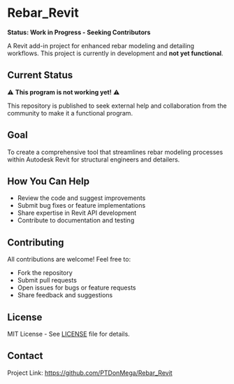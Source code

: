 # Rebar_Revit

**Status: Work in Progress - Seeking Contributors**

A Revit add-in project for enhanced rebar modeling and detailing workflows. This project is currently in development and **not yet functional**.

## Current Status

⚠️ **This program is not working yet!** ⚠️

This repository is published to seek external help and collaboration from the community to make it a functional program.

## Goal

To create a comprehensive tool that streamlines rebar modeling processes within Autodesk Revit for structural engineers and detailers.

## How You Can Help

- Review the code and suggest improvements
- Submit bug fixes or feature implementations
- Share expertise in Revit API development
- Contribute to documentation and testing

## Contributing

All contributions are welcome! Feel free to:
- Fork the repository
- Submit pull requests
- Open issues for bugs or feature requests
- Share feedback and suggestions

## License

MIT License - See [LICENSE](LICENSE) file for details.

## Contact

Project Link: https://github.com/PTDonMega/Rebar_Revit
